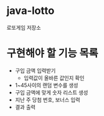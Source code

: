 # java-lotto
로또게임 저장소

# 구현해야 할 기능 목록
+ 구입 금액 입력받기
  + 입력값이 올바른 값인지 확인
+ 1~45사이의 랜덤 변수를 생성
+ 구입 금액에 맞게 숫자 리스트 생성
+ 지난 주 당첨 번호, 보너스 입력
+ 결과 출력
